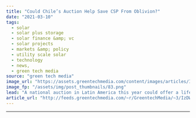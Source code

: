 ```yaml
---
title: "Could Chile’s Auction Help Save CSP From Oblivion?"
date: "2021-03-10"
tags: 
  - solar
  - solar plus storage 
  - solar finance &amp; vc
  - solar projects
  - markets &amp; policy
  - utility scale solar
  - technology
  - news,
  - green tech media
source: "green tech media"
image_url: "https://assets.greentechmedia.com/content/images/articles/Ivanpah_CSP_XL.jpg"
image_fp: "/assets/img/post_thumbnails/83.png"
lead: "A national auction in Latin America this year could offer a lifeline to a renewable energy technology that seems to be entering terminal decline. Chile is one of just two countries in the world that is likely to offer opportunities this year for deve ..."
article_url: "http://feeds.greentechmedia.com/~r/GreentechMedia/~3/IzDWVxWLdpI/could-chiles-auction-help-save-csp-from-oblivion"
---
```


---
